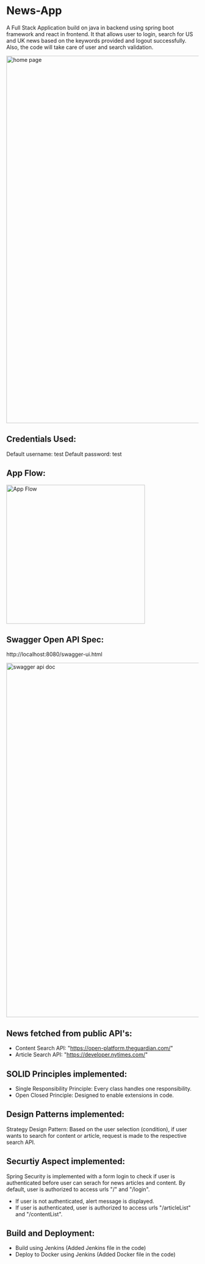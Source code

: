 # News-App

A Full Stack Application build on java in backend using spring boot framework and react in frontend. It that allows user to login, search for US and UK news based on the keywords provided and logout successfully. Also, the code will take care of user and search validation. 

<img width="960" alt="home page" src="https://github.com/user-attachments/assets/d08e134c-370f-41b0-8351-e12d48405abf">

Credentials Used:
-----------------
Default username: test
Default password: test

App Flow:
---------
<img width="363" alt="App Flow" src="https://github.com/user-attachments/assets/6426feeb-9849-468c-b0f9-6483d06854f9">

Swagger Open API Spec:
----------------------
http://localhost:8080/swagger-ui.html

<img width="926" alt="swagger api doc" src="https://github.com/user-attachments/assets/1b5b62ec-e009-4948-b2bc-bd93ce5f7f20">

News fetched from public API's:
----------------------------
* Content Search API: "https://open-platform.theguardian.com/"
* Article Search API: "https://developer.nytimes.com/" 

SOLID Principles implemented:
----------------------------
* Single Responsibility Principle: Every class handles one responsibility.
* Open Closed Principle: Designed to enable extensions in code.

Design Patterns implemented:
----------------------------
Strategy Design Pattern: Based on the user selection (condition), if user wants to search for content or article, request is made to the respective search API.

Securtiy Aspect implemented:
----------------------------
Spring Security is implemented with a form login to check if user is authenticated before user can serach for news articles and content. 
By default, user is authorized to access urls "/" and "/login". 
* If user is not authenticated, alert message is displayed. 
* If user is authenticated, user is authorized to access urls "/articleList" and "/contentList".

Build and Deployment:
---------------------
* Build using Jenkins (Added Jenkins file in the code)
* Deploy to Docker using Jenkins (Added Docker file in the code)



